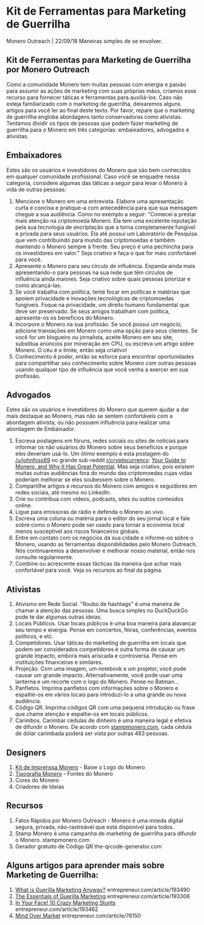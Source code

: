 # Kit de Ferramentas para Marketing de Guerrilha

Monero Outreach | 22/09/18 Maneiras simples de se envolver.

## Kit de Ferramentas para Marketing de Guerrilha por Monero Outreach

Como a comunidade Monero tem muitas pessoas com energia e paixão para assumir as ações de marketing com suas próprias mãos, criamos esse recurso para fornecer táticas e ferramentas para auxiliá-los. Caso não esteja familiarizado com o marketing de guerrilha, deixaremos alguns artigos para você ler ao final deste texto. Por favor, repare que o marketing de guerrilha engloba abordagens tanto conservadoras como ativistas. Tentamos dividir os tipos de pessoas que podem fazer marketing de guerrilha para o Monero em três categorias: embaixadores, advogados e ativistas.

## Embaixadores

Estes são os usuários e investidores do Monero que são bem conhecidos em qualquer comunidade profissional. Caso você se enquadre nessa categoria, considere algumas das táticas a seguir para levar o Monero à vida de outras pessoas:

1. Mencione o Monero em uma entrevista. Elabore uma apresentação curta e concisa e pratique-a com antecedência para que sua mensagem chegue a sua audiência. Como no exemplo a seguir: "Comecei a prestar mais atenção na criptomoeda Monero. Ela tem uma excelente reputação pela sua tecnologia de encriptação que a torna completamente fungível e privada para seus usuários. Ela até possui um Laboratório de Pesquisa que vem contribuindo para mundo das criptomoedas e também mantendo o Monero sempre à frente. Seu preço é uma pechincha para os investidores em valor." Seja criativo e faça o que for mais confortável para você.
2. Apresente o Monero para seu círculo de influência. Expanda ainda mais apresentando-o para pessoas na sua rede que têm círculos de influência ainda maiores. Seja criativo sobre quais pessoas priorizar e como alcançá-las.
3. Se você trabalha com política, tente focar em políticas e matérias que apoiem privacidade e inovações tecnológicas de criptomoedas fungíveis. Foque na privacidade, um direito humano fundamental que deve ser preservado. Se seus amigos trabalham com política, apresente-os os benefícios do Monero.
4. Incorpore o Monero na sua profissão. Se você possui um negócio, adicione transações em Monero como uma opção para seus clientes. Se você for um blogueiro ou jornalista, aceite Monero em seu site, substitua anúncios por mineração em CPU, ou escreva um artigo sobre Monero. O céu é o limite, então seja criativo!
5. Conhecimento é poder, então se esforce para encontrar oportunidades para compartilhar seu conhecimento sobre Monero com outras pessoas usando qualquer tipo de influência que você venha a exercer em sua profissão.

## Advogados

Estes são os usuários e investidores do Monero que querem ajudar a dar mais destaque ao Monero, mas não se sentem confortáveis com a abordagem ativista, ou não possuem influência para realizar uma abordagem de Embaixador.

1. Escreva postagens em fóruns, redes sociais ou sites de notícias para informar os não usuários do Monero sobre seus benefícios e porque eles deveriam usá-lo. Um ótimo exemplo é esta postagem do [/u/johnfoss69](https://www.reddit.com/user/johnfoss69) no grande sub-reddit [r/cryptocurrency](https://www.reddit.com/r/CryptoCurrency/): [Your Guide to Monero, and Why It Has Great Potential](https://www.reddit.com/r/CryptoCurrency/comments/7ra409/your_guide_to_monero_and_why_it_has_great/). Mas seja criativo, pois existem muitas outras audiências fora do mundo das criptomoedas cujas vidas poderiam melhorar se eles soubessem sobre o Monero.
2. Compartilhe artigos e recursos do Monero com amigos e seguidores em redes sociais, até mesmo no LinkedIn.
3. Crie ou contribua com vídeos, podcasts, sites ou outros conteúdos online.
4. Ligue para emissoras de rádio e defenda o Monero ao vivo.
5. Escreva uma coluna ou matéria para o editor do seu jornal local e fale sobre como o Monero pode ser usado para tornar a economia local menos susceptível aos riscos financeiros globais.
6. Entre em contato com os negócios da sua cidade e informe-os sobre o Monero, usando as ferramentas disponibilidades pelo Monero Outreach. Nós continuaremos a desenvolver e melhorar nosso material, então nos consulte regularmente.
7. Combine ou acrescente essas tácticas da maneira que achar mais confortável para você. Veja os recursos ao final da página.

## Ativistas

1. Ativismo em Rede Social. "Roubo de hashtags" é uma maneira de chamar a atenção das pessoas. Uma busca simples no DuckDuckGo pode te dar algumas outras ideias.
2. Locais Públicos. Usar locais públicos é uma boa maneira para alavancar seu tempo e energia. Pense em concertos, feiras, conferências, eventos políticos, e etc.
3. Competidores. Usar táticas do marketing de guerrilha em locais que podem ser considerados competidores é outra forma de causar um grande impacto, embora mais ariscada e controversa. Pense em instituições financeiras e similares.
4. Projeção. Com uma imagem, um notebook e um projetor, você pode causar um grande impacto. Alternativamente, você pode usar uma lanterna e um recorte com o logo do Monero. Pense no Batman...
5. Panfletos. Imprima panfletos com informações sobre o Monero e espalhe-os em vários locais para introduzi-lo a uma grande ou nova audiência.
6. Código QR. Imprima códigos QR com uma pequena introdução ou frase que chame atenção e espalhe-os em locais públicos.
7. Carimbos. Carimbar cédulas de dinheiro é uma maneira legal e efetiva de difundir o Monero. De acordo com [stampmonero.com](https://stampmonero.com/), cada cédula de dólar carimbada poderá ser vista por outras 483 pessoas.

## Designers

1. [Kit de Imprenssa Monero](https://www.getmonero.org/press-kit/) - Baixe o Logo do Monero
2. [Tipografia Monero](https://www.monerooutreach.org/monero-typography.php) - Fontes do Monero
3. Cores do Monero
4. Criadores de Ideias

## Recursos

1. Fatos Rápidos por Monero Outreach - Monero é uma moeda digital segura, privada, não-rastreável que está disponível para todos.
2. Stamp Monero é uma campanha de marketing de guerrilha para difundir o Monero.
stampmonero.com
3. Gerador gratuito de Código QR
the-qrcode-generator.com

## Alguns artigos para aprender mais sobre Marketing de Guerrilha:

1. [What is Guerilla Marketing Anyway?](https://www.entrepreneur.com/article/193490)
entrepreneur.com/article/193490
2. [The Essentials of Guerilla Marketing](https://www.entrepreneur.com/article/193306)
entrepreneur.com/article/193306
3. [In Your Face! 10 Crazy Marketing Stunts](https://www.entrepreneur.com/article/193462)
entrepreneur.com/article/193462
4. [Mind Over Market](https://www.entrepreneur.com/article/76150)
entrepreneur.com/article/76150
